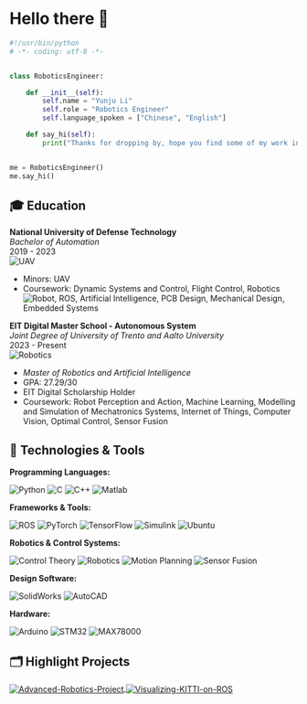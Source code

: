 # Hello there 👋


```python
#!/usr/bin/python
# -*- coding: utf-8 -*-


class RoboticsEngineer:

    def __init__(self):
        self.name = "Yunju Li"
        self.role = "Robotics Engineer"
        self.language_spoken = ["Chinese", "English"]

    def say_hi(self):
        print("Thanks for dropping by, hope you find some of my work interesting.")


me = RoboticsEngineer()
me.say_hi()
```

## 🎓 Education

**National University of Defense Technology**  
*Bachelor of Automation*  
2019 - 2023  
![UAV](https://img.shields.io/badge/-UAV-informational?style=flat&logo=drone&logoColor=white&color=6aa6f8)  
- Minors: UAV  
- Coursework: Dynamic Systems and Control, Flight Control, Robotics ![Robot](https://img.shields.io/badge/-Robot-informational?style=flat&logo=robot&logoColor=white&color=6aa6f8), ROS, Artificial Intelligence, PCB Design, Mechanical Design, Embedded Systems

**EIT Digital Master School - Autonomous System**  
*Joint Degree of University of Trento and Aalto University*  
2023 - Present  
![Robotics](https://img.shields.io/badge/-Robotics-informational?style=flat&logo=robot&logoColor=white&color=6aa6f8)  
- *Master of Robotics and Artificial Intelligence*  
- GPA: 27.29/30  
- EIT Digital Scholarship Holder  
- Coursework: Robot Perception and Action, Machine Learning, Modelling and Simulation of Mechatronics Systems, Internet of Things, Computer Vision, Optimal Control, Sensor Fusion





## 🔧 Technologies & Tools

**Programming Languages:**

![Python](https://img.shields.io/badge/Code-Python-informational?style=flat&logo=python&logoColor=white&color=6aa6f8)
![C](https://img.shields.io/badge/Code-C-informational?style=flat&logo=c&logoColor=white&color=6aa6f8)
![C++](https://img.shields.io/badge/Code-C%2B%2B-informational?style=flat&logo=cplusplus&logoColor=white&color=6aa6f8)
![Matlab](https://img.shields.io/badge/Code-Matlab-informational?style=flat&logo=mathworks&logoColor=white&color=6aa6f8)

**Frameworks & Tools:**

![ROS](https://img.shields.io/badge/Framework-ROS-informational?style=flat&logo=ros&logoColor=white&color=6aa6f8)
![PyTorch](https://img.shields.io/badge/Framework-PyTorch-informational?style=flat&logo=pytorch&logoColor=white&color=6aa6f8)
![TensorFlow](https://img.shields.io/badge/Framework-TensorFlow-informational?style=flat&logo=tensorflow&logoColor=white&color=6aa6f8)
![Simulink](https://img.shields.io/badge/Tools-Simulink-informational?style=flat&logo=mathworks&logoColor=white&color=6aa6f8)
![Ubuntu](https://img.shields.io/badge/Tools-Ubuntu-informational?style=flat&logo=ubuntu&logoColor=white&color=6aa6f8)

**Robotics & Control Systems:**

![Control Theory](https://img.shields.io/badge/Expertise-Control_Theory-informational?style=flat&color=6aa6f8)
![Robotics](https://img.shields.io/badge/Expertise-Robotics-informational?style=flat&color=6aa6f8)
![Motion Planning](https://img.shields.io/badge/Expertise-Motion_Planning-informational?style=flat&color=6aa6f8)
![Sensor Fusion](https://img.shields.io/badge/Expertise-Sensor_Fusion-informational?style=flat&color=6aa6f8)

**Design Software:**

![SolidWorks](https://img.shields.io/badge/Design-SolidWorks-informational?style=flat&logo=solidworks&logoColor=white&color=6aa6f8)
![AutoCAD](https://img.shields.io/badge/Design-AutoCAD-informational?style=flat&logo=autodesk&logoColor=white&color=6aa6f8)

**Hardware:**

![Arduino](https://img.shields.io/badge/Hardware-Arduino-informational?style=flat&logo=arduino&logoColor=white&color=6aa6f8)
![STM32](https://img.shields.io/badge/Hardware-STM32-informational?style=flat&logo=stm32&logoColor=white&color=6aa6f8)
![MAX78000](https://img.shields.io/badge/Hardware-MAX78000-informational?style=flat&logo=arduino&logoColor=white&color=6aa6f8)



<!-- ## &#x1f4c8; GitHub Stats

<a href="https://github.com/Zhenye-Na/Zhenye-Na">
  <img align="center" src="https://github-readme-stats.vercel.app/api/top-langs/?username=zhenye-na&hide=c%2B%2B,c,matlab,assembly&title_color=6aa6f8&text_color=8a919a&icon_color=6aa6f8&bg_color=22272e" alt="Zhenye's GitHub Stats" />
</a>

<a href="https://github.com/Zhenye-Na/Zhenye-Na">
  <img align="center" src="https://github-readme-stats.vercel.app/api?username=zhenye-na&show_icons=true&line_height=27&count_private=true&title_color=6aa6f8&text_color=8a919a&icon_color=6aa6f8&bg_color=22272e" alt="Zhenye's GitHub Stats" />
</a> -->


## 🗂️ Highlight Projects

<a href="https://github.com/Yunjuliii/Advanced-Robotics-Project">
<img align="center" src="https://github-readme-stats.vercel.app/api/pin/?username=Yunjuliii&repo=Advanced-Robotics-Project&show_icons=true&line_height=27&title_color=6aa6f8&text_color=8a919a&icon_color=6aa6f8&bg_color=22272e" alt="Advanced-Robotics-Project" />

<a href="https://github.com/Yunjuliii/Visualizing-KITTI-on-ROS">
<img align="center" src="https://github-readme-stats.vercel.app/api/pin/?username=Yunjuliii&repo=Visualizing-KITTI-on-ROS&show_icons=true&line_height=27&title_color=6aa6f8&text_color=8a919a&icon_color=6aa6f8&bg_color=22272e" alt="Visualizing-KITTI-on-ROS" />



<!-- ## 👨‍💻 This week, I spent my time on:

[![zhenye's wakatime stats](https://github-readme-stats.vercel.app/api/wakatime?username=nazhenye&line_height=27&title_color=6aa6f8&text_color=8a919a&icon_color=6aa6f8&bg_color=22272e)](https://github.com/anuraghazra/github-readme-stats) -->

